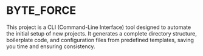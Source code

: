 # BYTE_FORCE
This project is a CLI (Command-Line Interface) tool designed to automate the initial setup of new projects. It generates a complete directory structure, boilerplate code, and configuration files from predefined templates, saving you time and ensuring consistency.
